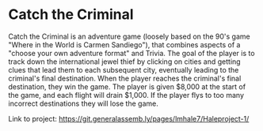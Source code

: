 # Catch the Criminal

Catch the Criminal is an adventure game (loosely based on the 90's game "Where in the World is Carmen Sandiego"), that combines aspects of a "choose your own adventure format" and Trivia. The goal of the player is to track down the international jewel thief by clicking on cities and getting clues that lead them to each subsequent city, eventually leading to the criminal's final destination. When the player reaches the criminal's final destination, they win the game. The player is given $8,000 at the start of the game, and each flight will drain $1,000. If the player flys to too many incorrect destinations they will lose the game.

 Link to project:
 https://git.generalassemb.ly/pages/lmhale7/Haleproject-1/

